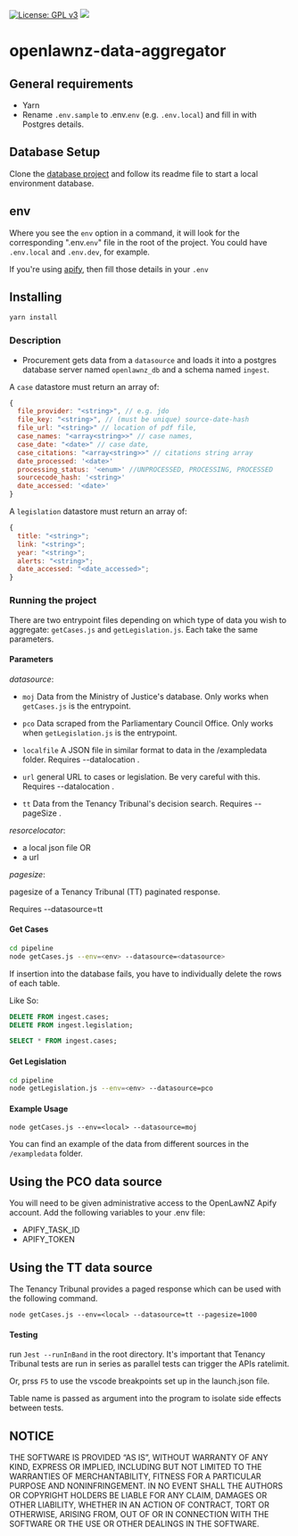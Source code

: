 [![License: GPL v3](https://img.shields.io/badge/License-GPLv3-blue.svg)](https://www.gnu.org/licenses/gpl-3.0)
![](https://badgen.net/dependabot/openlawnz/openlawnz-data-aggregator/214537725=?icon=dependabot)

# openlawnz-data-aggregator

## General requirements

- Yarn
- Rename `.env.sample` to .env.`env` (e.g. `.env.local`) and fill in with Postgres details.

## Database Setup

Clone the [database project](https://github.com/openlawnz/openlawnz-database) and follow its readme file to start a local environment database.

## env

Where you see the `env` option in a command, it will look for the corresponding ".env.`env`" file in the root of the project. You could have `.env.local` and `.env.dev`, for example.

If you're using [apify](https://www.apify.com/), then fill those details in your `.env`

## Installing

```bash
yarn install
```

### Description

- Procurement gets data from a `datasource` and loads it into a postgres database server named `openlawnz_db` and a schema named `ingest`.

A `case` datastore must return an array of:

```javascript
{
  file_provider: "<string>", // e.g. jdo
  file_key: "<string>", // (must be unique) source-date-hash
  file_url: "<string>" // location of pdf file,
  case_names: "<array<string>>" // case names,
  case_date: "<date>" // case date,
  case_citations: "<array<string>>" // citations string array
  date_processed: '<date>'
  processing_status: '<enum>' //UNPROCESSED, PROCESSING, PROCESSED
  sourcecode_hash: '<string>'
  date_accessed: '<date>'
}
```

A `legislation` datastore must return an array of:

```javascript
{
  title: "<string>";
  link: "<string>";
  year: "<string>";
  alerts: "<string>";
  date_accessed: "<date_accessed>";
}
```

### Running the project

There are two entrypoint files depending on which type of data you wish to aggregate: `getCases.js` and `getLegislation.js`. Each take the same parameters.

#### Parameters

_datasource_:

- `moj` Data from the Ministry of Justice's database. Only works when `getCases.js` is the entrypoint.

- `pco` Data scraped from the Parliamentary Council Office. Only works when `getLegislation.js` is the entrypoint.

- `localfile` A JSON file in similar format to data in the /exampledata folder. Requires --datalocation .

- `url` general URL to cases or legislation. Be very careful with this. Requires --datalocation .

- `tt` Data from the Tenancy Tribunal's decision search. Requires --pageSize .

_resorcelocator_:

- a local json file OR
- a url

_pagesize_:
  
  pagesize of a Tenancy Tribunal (TT) paginated response.

  Requires --datasource=tt

#### Get Cases

```bash
cd pipeline
node getCases.js --env=<env> --datasource=<datasource>
```

If insertion into the database fails, you have to individually delete the rows of each table.

Like So:

```sql
DELETE FROM ingest.cases;
DELETE FROM ingest.legislation;

SELECT * FROM ingest.cases;
```

#### Get Legislation

```bash
cd pipeline
node getLegislation.js --env=<env> --datasource=pco
```

#### Example Usage

```
node getCases.js --env=<local> --datasource=moj
```

You can find an example of the data from different sources in the `/exampledata` folder.

## Using the PCO data source

You will need to be given administrative access to the OpenLawNZ Apify account. Add the following variables to your .env file:

- APIFY_TASK_ID
- APIFY_TOKEN

## Using the TT data source

The Tenancy Tribunal provides a paged response which can be used with the following command.

```
node getCases.js --env=<local> --datasource=tt --pagesize=1000
```

#### Testing

run `Jest --runInBand` in the root directory. It's important that Tenancy Tribunal tests are run in series as parallel tests can trigger the APIs ratelimit.

Or, prss `F5` to use the vscode breakpoints set up in the launch.json file.

Table name is passed as argument into the program to isolate side effects between tests.

## NOTICE

THE SOFTWARE IS PROVIDED “AS IS”, WITHOUT WARRANTY OF ANY KIND, EXPRESS OR IMPLIED, INCLUDING BUT NOT LIMITED TO THE WARRANTIES OF MERCHANTABILITY, FITNESS FOR A PARTICULAR PURPOSE AND NONINFRINGEMENT. IN NO EVENT SHALL THE AUTHORS OR COPYRIGHT HOLDERS BE LIABLE FOR ANY CLAIM, DAMAGES OR OTHER LIABILITY, WHETHER IN AN ACTION OF CONTRACT, TORT OR OTHERWISE, ARISING FROM, OUT OF OR IN CONNECTION WITH THE SOFTWARE OR THE USE OR OTHER DEALINGS IN THE SOFTWARE.
